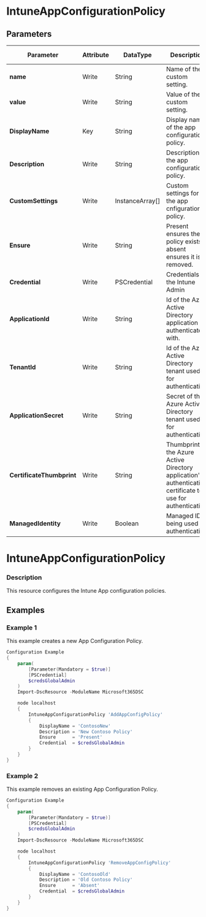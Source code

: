 ﻿# IntuneAppConfigurationPolicy

## Parameters

| Parameter | Attribute | DataType | Description | Allowed Values |
| --- | --- | --- | --- | --- |
| **name** | Write | String | Name of the custom setting. ||
| **value** | Write | String | Value of the custom setting. ||
| **DisplayName** | Key | String | Display name of the app configuration policy. ||
| **Description** | Write | String | Description of the app configuration policy. ||
| **CustomSettings** | Write | InstanceArray[] | Custom settings for the app cnfiguration policy. ||
| **Ensure** | Write | String | Present ensures the policy exists, absent ensures it is removed. |Present, Absent|
| **Credential** | Write | PSCredential | Credentials of the Intune Admin ||
| **ApplicationId** | Write | String | Id of the Azure Active Directory application to authenticate with. ||
| **TenantId** | Write | String | Id of the Azure Active Directory tenant used for authentication. ||
| **ApplicationSecret** | Write | String | Secret of the Azure Active Directory tenant used for authentication. ||
| **CertificateThumbprint** | Write | String | Thumbprint of the Azure Active Directory application's authentication certificate to use for authentication. ||
| **ManagedIdentity** | Write | Boolean | Managed ID being used for authentication. ||


# IntuneAppConfigurationPolicy

### Description

This resource configures the Intune App configuration policies.

## Examples

### Example 1

This example creates a new App Configuration Policy.

```powershell
Configuration Example
{
    param(
        [Parameter(Mandatory = $true)]
        [PSCredential]
        $credsGlobalAdmin
    )
    Import-DscResource -ModuleName Microsoft365DSC

    node localhost
    {
        IntuneAppConfigurationPolicy 'AddAppConfigPolicy'
        {
            DisplayName = 'ContosoNew'
            Description = 'New Contoso Policy'
            Ensure      = 'Present'
            Credential  = $credsGlobalAdmin
        }
    }
}
```

### Example 2

This example removes an existing App Configuration Policy.

```powershell
Configuration Example
{
    param(
        [Parameter(Mandatory = $true)]
        [PSCredential]
        $credsGlobalAdmin
    )
    Import-DscResource -ModuleName Microsoft365DSC

    node localhost
    {
        IntuneAppConfigurationPolicy 'RemoveAppConfigPolicy'
        {
            DisplayName = 'ContosoOld'
            Description = 'Old Contoso Policy'
            Ensure      = 'Absent'
            Credential  = $credsGlobalAdmin
        }
    }
}
```

